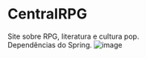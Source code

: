 # CentralRPG
Site sobre RPG, literatura e cultura pop.
<br>
Dependências do Spring.
![image](https://user-images.githubusercontent.com/65715938/120375610-5e4ddc80-c2f1-11eb-99cb-3e1d2e695552.png)

